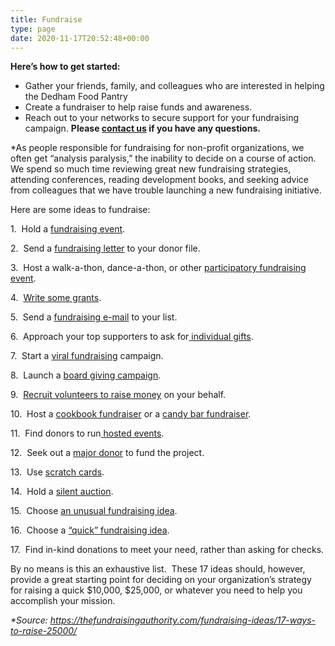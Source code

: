 ```yaml
---
title: Fundraise
type: page
date: 2020-11-17T20:52:48+00:00
---
```

**Here’s how to get started:**

  * Gather your friends, family, and colleagues who are interested in helping the Dedham Food Pantry
  * Create a fundraiser to help raise funds and awareness.
  * Reach out to your networks to secure support for your fundraising campaign. **Please <a href="/contact/" rel="noopener noreferrer">contact us</a> if you have any questions.**

*As people responsible for fundraising for non-profit organizations, we often get “analysis paralysis,” the inability to decide on a course of action.  We spend so much time reviewing great new fundraising strategies, attending conferences, reading development books, and seeking advice from colleagues that we have trouble launching a new fundraising initiative.

Here are some ideas to fundraise:

1.  Hold a [fundraising event][1].

2.  Send a [fundraising letter][2] to your donor file.

3.  Host a walk-a-thon, dance-a-thon, or other [participatory fundraising event][3].

4.  [Write some grants][4].

5.  Send a [fundraising e-mail][5] to your list.

6.  Approach your top supporters to ask for[ individual gifts][6].

7.  Start a [viral fundraising][7] campaign.

8.  Launch a [board giving campaign][8].

9.  [Recruit volunteers to raise money][9] on your behalf.

10.  Host a [cookbook fundraiser][10] or a [candy bar fundraiser][11].

11.  Find donors to run[ hosted events][12].

12.  Seek out a [major donor][13] to fund the project.

13.  Use [scratch cards][14].

14.  Hold a [silent auction][15].

15.  Choose [an unusual fundraising idea][16].

16.  Choose a [“quick” fundraising idea][17].

17.  Find in-kind donations to meet your need, rather than asking for checks.

By no means is this an exhaustive list.  These 17 ideas should, however, provide a great starting point for deciding on your organization’s strategy for raising a quick $10,000, $25,000, or whatever you need to help you accomplish your mission.

_*Source: https://thefundraisingauthority.com/fundraising-ideas/17-ways-to-raise-25000/_

 [1]: https://thefundraisingauthority.com/fundraising-basics/fundraising-event/ "10 Steps to a Successful Fundraising Event"
 [2]: https://thefundraisingauthority.com/fundraising-basics/fundraising-by-mail/ "Effective Fundraising by Mail"
 [3]: https://thefundraisingauthority.com/fundraising-basics/participatory-fundraising/ "How to Hold a Participatory Fundraising Event"
 [4]: https://thefundraisingauthority.com/fundraising-basics/demystifying-grants/ "Demystifying Grants"
 [5]: https://thefundraisingauthority.com/internet-fundraising/fundraising-e-mail/ "How to Raise Money by E-mail"
 [6]: https://thefundraisingauthority.com/individual-fundraising/individual-giving-tips/ "Individual Giving"
 [7]: https://thefundraisingauthority.com/strategy-and-planning/how-to-make-your-fundraising-efforts-go-viral/ "How to Make Your Fundraising Efforts Go Viral"
 [8]: https://thefundraisingauthority.com/strategy-and-planning/board-fundraising/ "How to Increase Your Board Fundraising"
 [9]: https://thefundraisingauthority.com/volunteers/volunteer-fundraising/ "Volunteer Fundraising"
 [10]: https://thefundraisingauthority.com/fundraising-ideas/cookbook-fundraising/ "Cookbook Fundraising"
 [11]: https://thefundraisingauthority.com/fundraising-ideas/candy-bar-fundraising/ "Candy Bar Fundraising"
 [12]: https://thefundraisingauthority.com/fundraising-events/hosted-events/ "Raising Money through Hosted Events"
 [13]: https://thefundraisingauthority.com/individual-fundraising/major-donor-fundraising-101/ "Major Donor Fundraising 101"
 [14]: https://thefundraisingauthority.com/fundraising-ideas/scratch-cards-for-fundraising/ "Scratch Card Fundraising"
 [15]: https://thefundraisingauthority.com/fundraising-events/silent-auction/ "How to Run a Successful Silent Auction"
 [16]: https://thefundraisingauthority.com/fundraising-ideas/unusual-fundraising-ideas/ "3 Unusual Fundraising Ideas"
 [17]: https://thefundraisingauthority.com/strategy-and-planning/quick-fundraising-methods/ "5 Best Quick Fundraising Methods"
